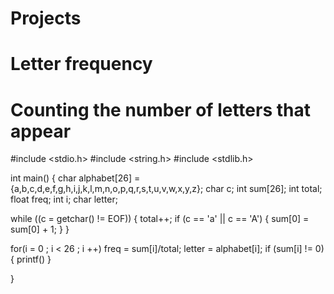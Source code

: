# Projects
# Letter frequency
# Counting the number of letters that appear

#include <stdio.h>
#include <string.h>
#include <stdlib.h>

int main() {
  char alphabet[26] = {a,b,c,d,e,f,g,h,i,j,k,l,m,n,o,p,q,r,s,t,u,v,w,x,y,z};
  char c;
  int sum[26];
  int total;
  float freq;
  int i;
  char letter;

  while ((c = getchar() != EOF))
  {
    total++;
    if (c == 'a' || c == 'A')
    {
      sum[0] = sum[0] + 1;
    }
  }

for(i = 0 ; i < 26 ; i ++)
  freq = sum[i]/total;
  letter = alphabet[i];
  if (sum[i] != 0)
  {
    printf()
  }
  
  

}
